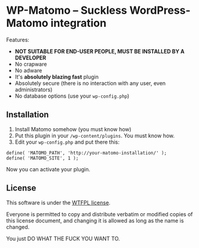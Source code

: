 # WP-Matomo &ndash; Suckless WordPress-Matomo integration

Features:
* **NOT SUITABLE FOR END-USER PEOPLE, MUST BE INSTALLED BY A DEVELOPER**
* No crapware
* No adware
* It's **absolutely blazing fast** plugin
* Absolutely secure (there is no interaction with any user, even administrators)
* No database options (use your `wp-config.php`)

## Installation

1. Install Matomo somehow (you must know how)
2. Put this plugin in your `/wp-content/plugins`. You must know how.
3. Edit your `wp-config.php` and put there this:

```
define( 'MATOMO_PATH', 'http://your-matomo-installation/' );
define( 'MATOMO_SITE', 1 );
```

Now you can activate your plugin.

## License

This software is under the [WTFPL license](./LICENSE.txt).

Everyone is permitted to copy and distribute verbatim or modified copies of this license document, and changing it is allowed as long as the name is changed.

You just DO WHAT THE FUCK YOU WANT TO.


